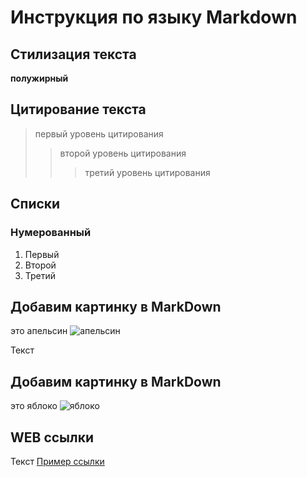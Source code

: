# Инструкция по языку Markdown

## Стилизация текста

**полужирный**

## Цитирование текста
> первый уровень цитирования
>> второй уровень цитирования
>>> третий уровень цитирования

## Списки
### Нумерованный
1. Первый
2. Второй
3. Третий


## Добавим картинку в MarkDown
это апельсин
![апельсин](апельсин.jpg)

Текст

## Добавим картинку в MarkDown
это яблоко
![яблоко](Яблоко.png)

## WEB ссылки
Текст [Пример ссылки](http://example.com "Всплывающая подсказка")
